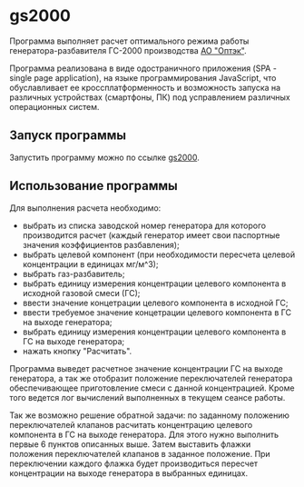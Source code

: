 # gs2000

Программа выполняет расчет оптимального режима работы генератора-разбавителя ГС-2000 производства [АО "Оптэк"](https://optec.ru).

Программа реализована в виде одостраничного приложения (SPA - single page application),
на языке программирования JavaScript, что обуславливает ее кроссплатформенность
и возможность запуска на различных устройствах (смартфоны, ПК) под усправлением
различных операционных систем.

## Запуск программы

Запустить программу можно по ссылке [gs2000](https://ave6990.github.io/gs2000/gs2000.html).

## Использование программы

Для выполнения расчета необходимо:
* выбрать из списка заводской номер генератора для которого производится расчет (каждый генератор
имеет свои паспортные значения коэффициентов разбавления);
* выбрать целевой компонент (при необходимости пересчета целевой концентрации в единицах мг/м^3);
* выбрать газ-разбавитель;
* выбрать единицу измерения концентрации целевого компонента в исходной газовой смеси (ГС);
* ввести значение концетрации целевого компонента в исходной ГС;
* ввести требуемое значение концетрации целевого компонента в ГС на выходе генератора;
* выбрать единицу измерения концентрации целевого компонента в ГС на выходе генератора;
* нажать кнопку "Расчитать".

Программа выведет расчетное значение концентрации ГС на выходе генератора, а так
же отобразит положение переключателей генератора обеспечивающее приготовление
смеси с данной концентрацией. Кроме того ведется лог вычислений выполненных в
текущем сеансе работы.

Так же возможно решение обратной задачи: по заданному положению переключателей клапанов расчитать
концентрацию целевого компонента в ГС на выходе генератора. Для этого нужно выполнить первые 6 пунктов
описанных выше. Затем выставить флажки положения переключателей клапанов в заданное положение. 
При переключении каждого флажка будет производиться пересчет концентрации на выходе генератора в выбранных единицах.
